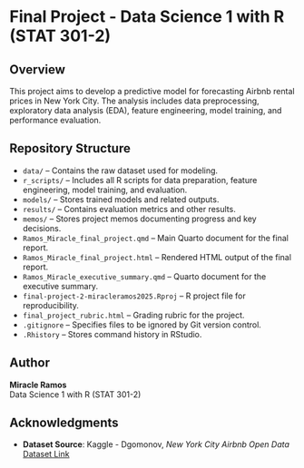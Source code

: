 # Final Project - Data Science 1 with R (STAT 301-2)

## Overview
This project aims to develop a predictive model for forecasting Airbnb rental prices in New York City. The analysis includes data preprocessing, exploratory data analysis (EDA), feature engineering, model training, and performance evaluation.

## Repository Structure
- `data/` – Contains the raw dataset used for modeling.
- `r_scripts/` – Includes all R scripts for data preparation, feature engineering, model training, and evaluation.
- `models/` – Stores trained models and related outputs.
- `results/` – Contains evaluation metrics and other results.
- `memos/` – Stores project memos documenting progress and key decisions.
- `Ramos_Miracle_final_project.qmd` – Main Quarto document for the final report.
- `Ramos_Miracle_final_project.html` – Rendered HTML output of the final report.
- `Ramos_Miracle_executive_summary.qmd` – Quarto document for the executive summary.
- `final-project-2-miracleramos2025.Rproj` – R project file for reproducibility.
- `final_project_rubric.html` – Grading rubric for the project.
- `.gitignore` – Specifies files to be ignored by Git version control.
- `.Rhistory` – Stores command history in RStudio.

## Author
**Miracle Ramos**  
Data Science 1 with R (STAT 301-2)

## Acknowledgments
- **Dataset Source**: Kaggle - Dgomonov, *New York City Airbnb Open Data*  
  [Dataset Link](https://www.kaggle.com/datasets/dgomonov/new-york-city-airbnb-open-data)
